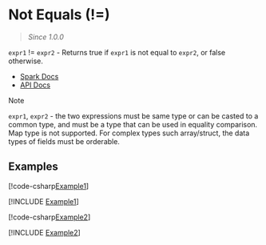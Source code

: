 ﻿# Not Equals (!=)

> _Since 1.0.0_

`expr1` != `expr2` - Returns true if `expr1` is not equal to `expr2`, or false
otherwise.

* [Spark Docs](https://spark.apache.org/docs/3.2.2/api/sql/index.html#_2)
* [API Docs](xref:TypedSpark.NET.Columns.TypedColumn`3.op_Inequality*)

> [!NOTE]
> `expr1`, `expr2` - the two expressions must be same type or can be casted to a
> common type, and must be a type that can be used in equality comparison. Map
> type is not supported. For complex types such array/struct, the data types of
> fields must be orderable.

## Examples

[!code-csharp[Example1](../../../TypedSpark.NET.Tests/Examples/NotEquals.cs#Example1)]

[!INCLUDE [Example1](../../../TypedSpark.NET.Tests/Examples/__examples__/NotEquals.Case1.md)]

[!code-csharp[Example2](../../../TypedSpark.NET.Tests/Examples/NotEquals.cs#Example2)]

[!INCLUDE [Example2](../../../TypedSpark.NET.Tests/Examples/__examples__/NotEquals.Case2.md)]
